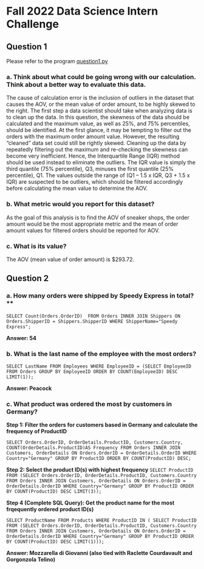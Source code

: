 # Fall 2022 Data Science Intern Challenge

## Question 1

Please refer to the program [question1.py](/question1.py)

### a.	Think about what could be going wrong with our calculation. Think about a better way to evaluate this data.

The cause of calculation error is the inclusion of outliers in the dataset that causes the AOV, or the mean value of order amount, to be highly skewed to the right. The first step a data scientist should take when analyzing data is to clean up the data. In this question, the skewness of the data should be calculated and the maximum value, as well as 25%, and 75% percentiles, should be identified. 
At the first glance, it may be tempting to filter out the orders with the maximum order amount value. However, the resulting “cleaned” data set could still be rightly skewed. Cleaning up the data by repeatedly filtering out the maximum and re-checking the skewness can become very inefficient. Hence, the Interquartile Range (IQR) method should be used instead to eliminate the outliers. The IQR value is simply the third quantile (75% percentile), Q3, minuses the first quantile (25% percentile), Q1. The values outside the range of  (Q1 – 1.5 x IQR, Q3 + 1.5 x IQR) are suspected to be outliers, which should be filtered accordingly before calculating the mean value to determine the AOV.

### b.	What metric would you report for this dataset?

As the goal of this analysis is to find the AOV of sneaker shops, the order amount would be the most appropriate metric and the mean of order amount values for filtered orders should be reported for AOV.

### c.	What is its value?

The AOV (mean value of order amount) is $293.72.

## Question 2

### a. How many orders were shipped by Speedy Express in total?**

`SELECT Count(Orders.OrderID) 
FROM Orders
INNER JOIN Shippers
ON Orders.ShipperID = Shippers.ShipperID
WHERE ShipperName="Speedy Express";`

**Answer: 54**

### b. What is the last name of the employee with the most orders?

`SELECT LastName
FROM Employees
WHERE EmployeeID = (SELECT EmployeeID
 FROM Orders
 GROUP BY EmployeeID
 ORDER BY
 COUNT(EmployeeID) DESC
 LIMIT(1));`

 **Answer: Peacock**

 ### c. What product was ordered the most by customers in Germany?

 **Step 1: Filter the orders for customers based in Germany and calculate the frequency of ProductID**

`SELECT Orders.OrderID, OrderDetails.ProductID, Customers.Country, COUNT(OrderDetails.ProductID)AS Frequency
FROM Orders
INNER JOIN Customers, OrderDetails
ON Orders.OrderID = OrderDetails.OrderID
WHERE Country="Germany"
GROUP BY ProductID
ORDER BY
COUNT(ProductID) DESC;`

**Step 2: Select the product ID(s) with highest frequency**
`SELECT ProductID
FROM (SELECT Orders.OrderID, OrderDetails.ProductID, Customers.Country
FROM Orders
INNER JOIN Customers, OrderDetails
ON Orders.OrderID = OrderDetails.OrderID
WHERE Country="Germany"
GROUP BY ProductID
ORDER BY
COUNT(ProductID) DESC
LIMIT(3));`

**Step 4 (Complete SQL Query): Get the product name for the most frqequently ordered product ID(s)**

 `SELECT ProductName
FROM Products
WHERE ProductID IN (
SELECT ProductID
FROM (SELECT Orders.OrderID, OrderDetails.ProductID, Customers.Country
FROM Orders
INNER JOIN Customers, OrderDetails
ON Orders.OrderID = OrderDetails.OrderID
WHERE Country="Germany"
GROUP BY ProductID
ORDER BY
COUNT(ProductID) DESC
LIMIT(1)));`

 **Answer: Mozzarella di Giovanni (also tied with Raclette Courdavault and Gorgonzola Telino)**

